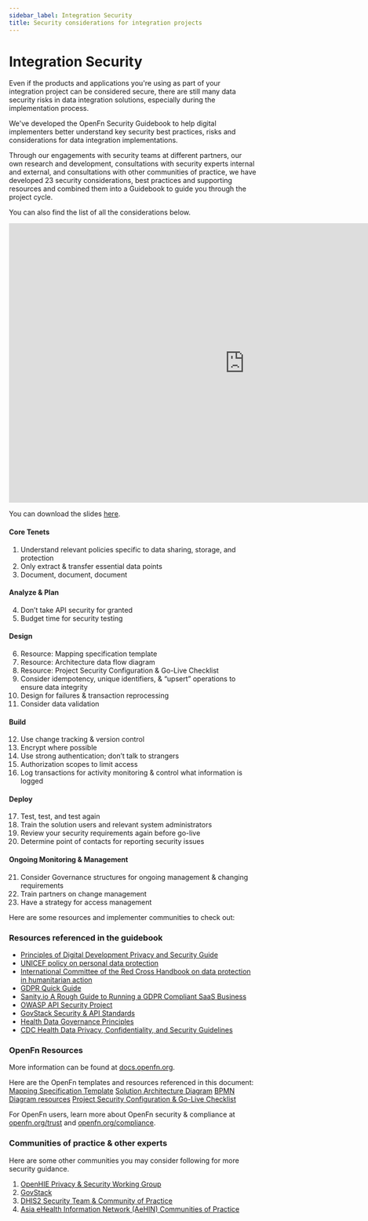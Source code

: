 ```yaml
---
sidebar_label: Integration Security
title: Security considerations for integration projects
---
```


# Integration Security

Even if the products and applications you're using as part of your integration project can be considered secure, there are still many data security risks in data integration solutions, especially during the implementation process.

We've developed the OpenFn Security Guidebook  to help digital implementers better understand key security best practices, risks and considerations for data integration implementations. 

Through our engagements with security teams at different partners, our own research and development, consultations with security experts internal and external, and consultations with other communities of practice, we have developed 23 security considerations, best practices and supporting resources and combined them into a Guidebook to guide you through the project cycle.  

You can also find the list of all the considerations below.

<p><iframe src="https://docs.google.com/presentation/d/e/2PACX-1vSflwoTK6G7JnilqTqh7ntlzXARU2ITREXDV6hJCVpvN5gwVRn97sLVrG7pYV54UP2GhX7YPO_JSHn5/embed?start=false&loop=false&delayms=30000" frameborder="0" width="960" height="569" allowfullscreen="true" mozallowfullscreen="true" webkitallowfullscreen="true"></iframe></p>  

You can download the slides [here](https://drive.google.com/uc?export=download&id=1wqzEbu7eICJ-qOW-2372mYCFRqay-4Amj0STn8ZAYvg).


<h4>Core Tenets</h4>
<ol> 
 <li>Understand relevant policies specific to data sharing, storage, and protection</li>
 <li>Only extract & transfer essential data points</li>
 <li>Document, document, document</li> 
</ol>
<h4>Analyze & Plan</h4>
<ol start="4"> 
 <li>Don’t take API security for granted</li>  
 <li>Budget time for security testing</li>    
</ol>

<h4>Design</h4>
<ol start="6"> 
<li>Resource: Mapping specification template</li>
<li>Resource: Architecture data flow diagram</li>
<li>Resource: Project Security Configuration & Go-Live Checklist</li>
<li>Consider idempotency, unique identifiers, & “upsert” operations to ensure data integrity</li>
<li>Design for failures & transaction reprocessing</li>
<li>Consider data validation</li>
</ol>
<h4>Build</h4>
<ol start="12"> 
<li>Use change tracking & version control</li>
<li>Encrypt where possible</li>
<li>Use strong authentication;  don’t talk to strangers</li>
<li>Authorization scopes to limit access</li>
<li>Log transactions for activity monitoring & control what information is logged</li>
</ol>
<h4>Deploy</h4>
<ol start="17"> 
<li>Test, test, and test again</li>
<li>Train the solution users and relevant system administrators</li>
<li>Review your security requirements again before go-live</li>
<li>Determine point of contacts for reporting security issues</li> 
</ol>
<h4>Ongoing Monitoring & Management</h4>
<ol start="21"> 
<li>Consider Governance structures for ongoing management & changing requirements</li>
<li>Train partners on change management</li>
<li>Have a strategy for access management</li>
</ol>


Here are some resources and implementer communities to check out:

### Resources referenced in the guidebook

+ [Principles of Digital Development Privacy and Security Guide](https://digitalprinciples.org/wp-content/uploads/PDD_Principle-AddressPrivacySecurity_v2.pdf) 
+ [UNICEF policy on personal data protection](https://www.unicef.org/supply/media/5356/file/Policy-on-personal-data-protection-July2020.pdf.pdf)
+ [International Committee of the Red Cross Handbook on data protection in humanitarian action](https://www.icrc.org/en/data-protection-humanitarian-action-handbook)
+ [GDPR Quick Guide](https://gdpr.eu/what-is-gdpr/)
+ [Sanity.io A Rough Guide to Running a GDPR Compliant SaaS Business](https://www.sanity.io/blog/a-rough-guide-to-running-a-gdpr-compliant-saas-business)
+ [OWASP API Security Project](https://owasp.org/www-project-api-security/)
+ [GovStack Security & API Standards](https://www.govstack.global/wp-content/uploads/2021/08/Security_Building_Block_Definition_1.0.1.pdf)
+ [Health Data Governance Principles](https://www.healthdataprinciples.org/)
+ [CDC Health Data Privacy, Confidentiality, and Security Guidelines](https://gicsandbox.org/sandbox-cms/health-data-privacy-confidentiality-and-security-guidelines-development-toolkit#dd01fcf80d4d46f08a099b282bc23f16)

### OpenFn Resources

More information can be found at [docs.openfn.org](http://docs.openfn.org). 

Here are the OpenFn templates and resources referenced in this document: 
[Mapping Specification Template](https://docs.google.com/spreadsheets/d/1IqTIgOzyOztEevXbgY_4uE8Y8tiHXufZXx-IyJZase0/edit#gid=1822444315)
[Solution Architecture Diagram](https://lucid.app/lucidchart/1e997197-2d67-4393-8394-a532d83561b2/edit#?templateid=fb96ae05-e288-4d1f-b3fc-2cbf7641a7cc)
[BPMN Diagram resources](https://docs.openfn.org/documentation/design/design-quickstart/#use-bpmn-for-standardized-documentation)
[Project Security Configuration & Go-Live Checklist](https://docs.google.com/document/d/1CbQkN7SqNmXeqt3nMTYP4ioQlTuwF2LbDkkFqhp0zsU/edit?usp=sharing)

For OpenFn users, learn more about OpenFn security & compliance at [openfn.org/trust](http://openfn.org/trust) and [openfn.org/compliance](http://openfn.org/compliance). 

### Communities of practice & other experts

Here are some other communities you may consider following for more security guidance.  

1. [OpenHIE Privacy & Security Working Group](https://wiki.ohie.org/display/resources/Privacy+and+Security+Working+Group+Call) 
2. [GovStack](https://www.govstack.global/)
3. [DHIS2 Security Team & Community of Practice](https://dhis2.org/security/)
4. [Asia eHealth Information Network (AeHIN) Communities of Practice](https://www.asiaehealthinformationnetwork.org/communities-of-practice/)
